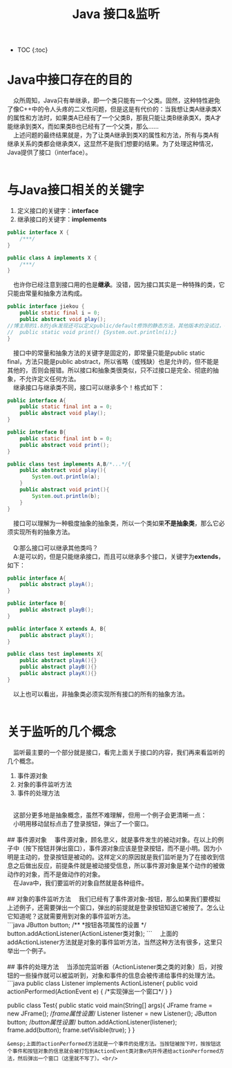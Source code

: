 ﻿---
layout: post
title: Java 接口&监听
tags: Java
categories: Java
---


* TOC 
{:toc}

# Java中接口存在的目的
&emsp;众所周知，Java只有单继承，即一个类只能有一个父类。固然，这种特性避免了像C++中的令人头疼的二义性问题，但是这是有代价的：当我想让类A继承类X的属性和方法时，如果类A已经有了一个父类B，那我只能让类B继承类X，类A才能继承到类X，而如果类B也已经有了一个父类，那么……<br/>
&emsp;上述问题的最终结果就是，为了让类A继承到类X的属性和方法，所有与类A有继承关系的类都会继承类X，这显然不是我们想要的结果。为了处理这种情况，Java提供了接口（interface）。<br/>
<br/>
# 与Java接口相关的关键字
1. 定义接口的关键字：**interface**
2. 继承接口的关键字：**implements**
```java
public interface X {
	/***/
}

public class A implements X {
	/***/
}
```
&emsp;也许你已经注意到接口用的也是**继承**。没错，因为接口其实是一种特殊的类，它只能由常量和抽象方法构成。<br/>
```java
public interface jiekou {
	public static final i = 0;
	public abstract void play();
//博主用的1.8的jdk发现还可以定义public/default修饰的静态方法，其他版本的没试过，各位可以去尝试一下
//	public static void print() {System.out.println(i);}
}
```
&emsp;接口中的常量和抽象方法的关键字是固定的，即常量只能是public static final，方法只能是public abstract，所以省略（或残缺）也是允许的，但不能是其他的，否则会报错。所以接口和抽象类很类似，只不过接口是完全、彻底的抽象，不允许定义任何方法。<br/>
&emsp;继承接口与继承类不同，接口可以继承多个！格式如下：<br/>
```java
public interface A{
	public static final int a = 0;
	public abstract void play();
}

public interface B{
	public static final int b = 0;
	public abstract void print();
}

public class test implements A,B/*...*/{
	public abstract void play(){
		System.out.println(a);
	}
	public abstract void print(){
		System.out.println(b);
	}
}
```
&emsp;接口可以理解为一种极度抽象的抽象类，所以一个类如果**不是抽象类**，那么它必须实现所有的抽象方法。<br/>
<br/>
&emsp;Q:那么接口可以继承其他类吗？<br/>
&emsp;A:是可以的，但是只能继承接口，而且可以继承多个接口，关键字为**extends**，如下：<br/>
```java
public interface A{
	public abstract playA();
}

public interface B{
	public abstract playB();
}

public interface X extends A, B{
	public abstract playX();
}

public class test implements X{
	public abstract playA(){}
	public abstract playB(){}
	public abstract playX(){}
}
```
&emsp;以上也可以看出，非抽象类必须实现所有接口的所有的抽象方法。<br/>
<br/>
# 关于监听的几个概念
&emsp;监听最主要的一个部分就是接口，看完上面关于接口的内容，我们再来看监听的几个概念。<br/>
1. 事件源对象
2. 对象的事件监听方法
3. 事件的处理方法
<br/>
&emsp;这部分更多地是抽象概念，虽然不难理解，但用一个例子会更清晰一点：<br/>
&emsp;小明用移动鼠标点击了登录按钮，弹出了一个窗口。<br/>
<br/>
## 事件源对象
&emsp;事件源对象，顾名思义，就是事件发生的被动对象。在以上的例子中（按下按钮并弹出窗口），事件源对象应该是登录按钮，而不是小明。因为小明是主动的，登录按钮是被动的。这样定义的原因就是我们监听是为了在接收到信息之后做出反应，前提条件就是被动接受信息，所以事件源对象是某个动作的被做动作的对象，而不是做动作的对象。<br/>
&emsp;在Java中，我们要监听的对象自然就是各种组件。<br/>
<br/>
## 对象的事件监听方法
&emsp;我们已经有了事件源对象-按钮，那么如果我们要模拟上述例子，还需要弹出一个窗口，弹出的前提就是登录按钮知道它被按了。怎么让它知道呢？这就需要用到对象的事件监听方法。<br/>
```java
JButton button;
/**
 *按钮各项属性的设置
 */
button.addActionListener(ActionListener类对象);
```
&emsp;上面的addActionListener方法就是对象的事件监听方法，当然这种方法有很多，这里只举出一个例子。<br/>
<br/>
## 事件的处理方法
&emsp;当添加完监听器（ActionListener类之类的对象）后，对按钮的一些操作就可以被监听到，对象和事件的信息会被传递给事件的处理方法。<br/>
```java
public class Listener implements ActionListener{
	public void actionPerformed(ActionEvent e) {
		/*实现弹出一个窗口*/
	}
}

public class Test{
	public static void main(String[] args){
		JFrame frame = new JFrame();
		/*frame属性设置*/
		Listener listener = new Listener();
		JButton button;
		/*button属性设置*/
		button.addActionListener(listener);
		frame.add(button);
		frame.setVisible(true);
	}
}
```
&emsp;上面的actionPerformed方法就是一个事件的处理方法。当按钮被按下时，按按钮这个事件和按钮对象的信息就会被打包到ActionEvent类对象e内并传递给actionPerformed方法，然后弹出一个窗口（这里就不写了）。<br/>